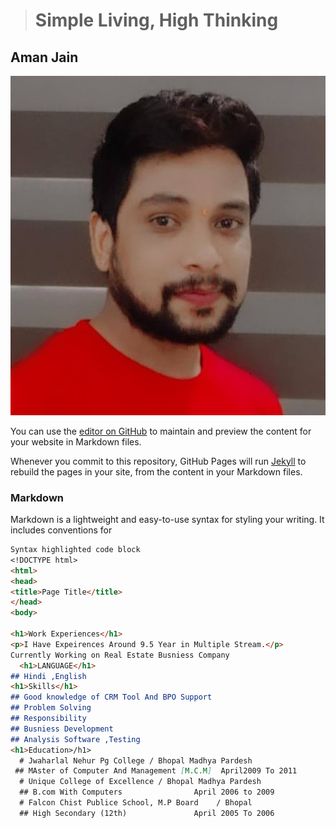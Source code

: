 > # Simple Living, High Thinking 

## Aman Jain
![Sicherung vorbereiten](/img/shortAman.jpg)

You can use the [editor on GitHub](https://github.com/amanjain1988/amanjain1988.github.io/edit/main/index.md) to maintain and preview the content for your website in Markdown files.

Whenever you commit to this repository, GitHub Pages will run [Jekyll](https://jekyllrb.com/) to rebuild the pages in your site, from the content in your Markdown files.

### Markdown

Markdown is a lightweight and easy-to-use syntax for styling your writing. It includes conventions for

```markdown
Syntax highlighted code block
<!DOCTYPE html>
<html>
<head>
<title>Page Title</title>
</head>
<body>

<h1>Work Experiences</h1>
<p>I Have Expeirences Around 9.5 Year in Multiple Stream.</p>
Currently Working on Real Estate Busniess Company
  <h1>LANGUAGE</h1>
## Hindi ,English
<h1>Skills</h1>
## Good knowledge of CRM Tool And BPO Support 
## Problem Solving
## Responsibility
## Busniess Development 
## Analysis Software ,Testing   
<h1>Education>/h1>
  # Jwaharlal Nehur Pg College / Bhopal Madhya Pardesh
 ## MAster of Computer And Management [M.C.M]  April2009 To 2011
  # Unique College of Excellence / Bhopal Madhya Pardesh 
  ## B.com With Computers                April 2006 to 2009
  # Falcon Chist Publice School, M.P Board    / Bhopal 
  ## High Secondary (12th)               April 2005 To 2006
  
